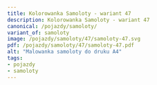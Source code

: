 ```yaml
---
title: Kolorowanka Samoloty - wariant 47
description: Kolorowanka Samoloty - wariant 47
canonical: /pojazdy/samoloty/
variant_of: samoloty
image: /pojazdy/samoloty/47/samoloty-47.svg
pdf: /pojazdy/samoloty/47/samoloty-47.pdf
alt: "Malowanka samoloty do druku A4"
tags:
- pojazdy
- samoloty
---
```


